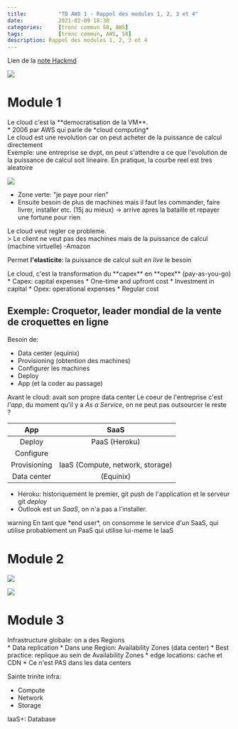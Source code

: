 ```yaml
---
title:          "TD AWS 1 - Rappel des modules 1, 2, 3 et 4"
date:           2021-02-09 18:30
categories:     [tronc commun S8, AWS]
tags:           [tronc commun, AWS, S8]
description: Rappel des modules 1, 2, 3 et 4
---
```

Lien de la [note Hackmd](https://hackmd.io/@lemasymasa/r1268Bl-d)

![](https://i.imgur.com/MF1fTmi.png)

# Module 1

<div class="alert alert-info" role="alert">
Le cloud c'est la **democratisation de la VM**.
</div>
* 2006 par AWS qui parle de *cloud computing*

<div class="alert alert-success" role="alert">
Le cloud est une revolution car on peut acheter de la puissance de calcul directement
</div>
Exemple: une entreprise se dvpt, on peut s'attendre a ce que l'evolution de la puissance de calcul soit lineaire. En pratique, la courbe reel est tres aleatoire

![](https://i.imgur.com/EhgPm27.png)
* Zone verte: "je paye pour rien"
* Ensuite besoin de plus de machines mais il faut les commander, faire livrer, installer etc. (15j au mieux) $\rightarrow$ arrive apres la bataille et repayer une fortune pour rien

<div class="alert alert-danger" role="alert">
Le cloud veut regler ce probleme.
</div>
> Le client ne veut pas des machines mais de la puissance de calcul (machine virtuelle) -Amazon

Permet **l'elasticite**: la puissance de calcul suit *en live* le besoin

<div class="alert alert-danger" role="alert">
Le cloud, c'est la transformation du **capex** en **opex** (pay-as-you-go)
</div>
* Capex: capital expenses
    * One-time and upfront cost
    * Investment in capital
* Opex: operational expenses
    * Regular cost

## Exemple: Croquetor, leader mondial de la vente de croquettes en ligne
Besoin de:
* Data center (equinix)
* Provisioning (obtention des machines)
* Configurer les machines
* Deploy
* App (et la coder au passage)

Avant le cloud: avait son propre data center
Le coeur de l'entreprise c'est *l'app*, du moment qu'il y a *As a Service*, on ne peut pas outsourcer le reste ?

|App|SaaS|
|:-:|:-:|
|Deploy|PaaS (Heroku)|
|Configure||
|Provisioning|IaaS (Compute, network, storage)|
|Data center|(Equinix)|

* Heroku: historiquement le premier, git push de l'application et le serveur git *deploy*
* Outlook est un *SaaS*, on n'a pas a l'installer.

</div>warning
En tant que *end user*, on consomme le service d'un SaaS, qui utilise probablement un PaaS qui utilise lui-meme le IaaS
</div>

# Module 2
![](https://i.imgur.com/6VjlH0M.png)

![](https://i.imgur.com/MOrnpQo.png)

# Module 3
<div class="alert alert-info" role="alert">
Infrastructure globale: on a des Regions
</div>
* Data replication
* Dans une Region: Availability Zones (data center)
* Best practice: replique au sein de Availability Zones
* edge locations: cache et CDN
    * Ce n'est PAS dans les data centers

Sainte trinite infra:
* Compute
* Network
* Storage

<div class="alert alert-info" role="alert">
IaaS+: Database
</div>